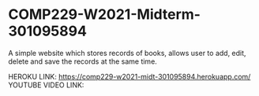 # COMP229-W2021-Midterm-301095894
A simple website which stores records of books, allows user to add, edit, delete and save the records at the same time.

HEROKU LINK: https://comp229-w2021-midt-301095894.herokuapp.com/
YOUTUBE VIDEO LINK: 
